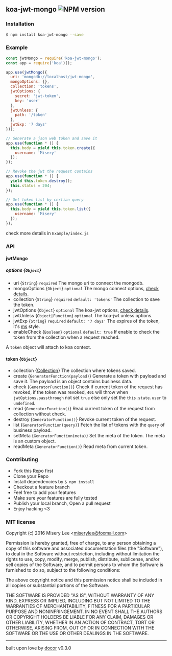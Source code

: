 ## koa-jwt-mongo ![NPM version](https://img.shields.io/npm/v/koa-jwt-mongo.svg?style=flat)



### Installation
```bash
$ npm install koa-jwt-mongo --save
```

### Example
```js
const jwtMongo = require('koa-jwt-mongo');
const app = require('koa')();

app.use(jwtMongo({
  uri: 'mongodb://localhost/jwt-mongo',
  mongoOptions: {},
  collection: 'tokens',
  jwtOptions: {
    secret: 'jwt-token',
    key: 'user'
  },
  jwtUnless: {
    path: '/token'
  },
  jwtExp: '7 days'
}));

// Generate a json web token and save it
app.use(function * () {
  this.body = yield this.token.create({
    username: 'Misery'
  });
});

// Revoke the jwt the request contains
app.use(function * () {
  yield this.token.destroy();
  this.status = 204;
});

// Get token list by certian query
app.use(function * () {
  this.body = yield this.token.list({
    username: 'Misery'
  });
});
```
check more details in `Example/index.js`

### API
#### jwtMongo
##### options {`Object`}
* uri {`String`} `required` The mongo uri to connect the mongodb.
* mongoOptions {`Object`} `optional` The mongo connect options, [check details](http://mongodb.github.io/node-mongodb-native/2.2/reference/connecting/connection-settings/).
* collection {`String`} `required` `default: 'tokens'` The collection to save the token.
* jwtOptions {`Object`} `optional` The koa-jwt options, [check details](https://github.com/koajs/jwt).
* jwtUnless {`Object|Function`} `optional` The koa-jwt unless options.
* jwtExp {`String`} `required` `default: '7 days'` The expires of the token, it's [ms](https://github.com/zeit/ms) style.
* enableCheck {`Boolean`} `optional` `default: true` If enable to check the token from the collection when a request reached.

A `token` object will attach to koa context.
#### token {`Object`}
* collection {[Collection](http://mongodb.github.io/node-mongodb-native/2.2/api/Collection.html)} The collection where tokens saved.
* create {`GeneratorFunction(payload)`} Generate a token with payload and save it. The payload is an object contains business data.
* check {`GeneratorFunction()`} Check if current token of the request has revoked, if the token was revoked, `401` will throw when `jwtOptions.passthrough` not set `true` else only set the `this.state.user` to `undefined`.
* read {`GeneratorFunction()`} Read current token of the request from collection without check.
* destroy {`GeneratorFunction()`} Revoke current token of the request.
* list {`GeneratorFunction(query)`} Fetch the list of tokens with the `query` of business payload.
* setMeta {`GeneratorFunction(meta)`} Set the meta of the token. The meta is an custom object.
* readMeta {`GeneratorFunction()`} Read meta from current token.

### Contributing
- Fork this Repo first
- Clone your Repo
- Install dependencies by `$ npm install`
- Checkout a feature branch
- Feel free to add your features
- Make sure your features are fully tested
- Publish your local branch, Open a pull request
- Enjoy hacking <3

### MIT license
Copyright (c) 2016 Misery Lee &lt;miserylee@foxmail.com&gt;

Permission is hereby granted, free of charge, to any person obtaining a copy
of this software and associated documentation files (the &quot;Software&quot;), to deal
in the Software without restriction, including without limitation the rights
to use, copy, modify, merge, publish, distribute, sublicense, and/or sell
copies of the Software, and to permit persons to whom the Software is
furnished to do so, subject to the following conditions:

The above copyright notice and this permission notice shall be included in
all copies or substantial portions of the Software.

THE SOFTWARE IS PROVIDED &quot;AS IS&quot;, WITHOUT WARRANTY OF ANY KIND, EXPRESS OR
IMPLIED, INCLUDING BUT NOT LIMITED TO THE WARRANTIES OF MERCHANTABILITY,
FITNESS FOR A PARTICULAR PURPOSE AND NONINFRINGEMENT. IN NO EVENT SHALL THE
AUTHORS OR COPYRIGHT HOLDERS BE LIABLE FOR ANY CLAIM, DAMAGES OR OTHER
LIABILITY, WHETHER IN AN ACTION OF CONTRACT, TORT OR OTHERWISE, ARISING FROM,
OUT OF OR IN CONNECTION WITH THE SOFTWARE OR THE USE OR OTHER DEALINGS IN
THE SOFTWARE.

---
built upon love by [docor](git+https://github.com/turingou/docor.git) v0.3.0
